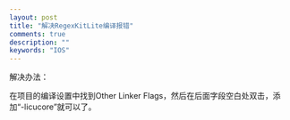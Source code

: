 ```yaml
---
layout: post
title: "解决RegexKitLite编译报错"
comments: true
description: ""
keywords: "IOS"
---
```



解决办法：

在项目的编译设置中找到Other Linker Flags，然后在后面字段空白处双击，添加“-licucore”就可以了。
